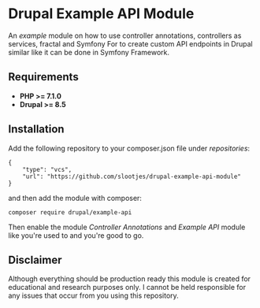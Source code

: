 # Drupal Example API Module

An *example* module on how to use controller annotations, controllers as services, fractal and Symfony For
to create custom API endpoints in Drupal similar like it can be done in Symfony Framework.

## Requirements

- **PHP >= 7.1.0**
- **Drupal >= 8.5**

## Installation

Add the following repository to your composer.json file under *repositories*:

```
{
    "type": "vcs",
    "url": "https://github.com/slootjes/drupal-example-api-module"
}
```

and then add the module with composer:

```
composer require drupal/example-api
```

Then enable the module *Controller Annotations* and *Example API* module like you're used to and you're good to go.

## Disclaimer

Although everything should be production ready this module is created for educational and research purposes only. 
I cannot be held responsible for any issues that occur from you using this repository.
